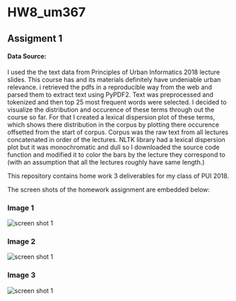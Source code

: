 # HW8_um367


## Assigment 1

#### Data Source: 
I used the the text data from Principles of Urban Informatics 2018 lecture slides. This course has and its materials definitely have undeniable urban relevance. i retrieved the pdfs in a reproducible way from the web and parsed them to extract text using PyPDF2. Text was preprocessed and tokenized and then top 25 most frequent words were selected. I decided to visualize the distribution and occurence of these terms through out the course so far. For that I created a lexical dispersion plot of these terms, which shows there distribution in the corpus by plotting there occurence offsetted from the start of corpus. Corpus was the raw text from all lectures concatenated in order of the lectures. NLTK library had a lexical dispersion plot but it was monochromatic and dull so I downloaded the source code function and modified it to color the bars by the lecture they correspond to (with an assumption that all the lectures roughly have same length.)



This repository contains home work 3 deliverables for my class of PUI 2018.

The screen shots of the homework assignment are embedded below:


### Image 1
![screen shot 1](https://raw.githubusercontent.com/muaz-urwa/PUI2018_um367/master//HW3_um367/Screenshot%20from%202018-09-26%2021-49-53.png)

### Image 2
![screen shot 1](https://raw.githubusercontent.com/muaz-urwa/PUI2018_um367/master//HW3_um367/Screenshot%20from%202018-09-26%2021-50-06.png)

### Image 3
![screen shot 1](https://raw.githubusercontent.com/muaz-urwa/PUI2018_um367/master//HW3_um367/Screenshot%20from%202018-09-26%2021-50-58.png)
